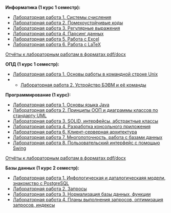 <b>Информатика (1 курс 1 семестр):</b>  
- [Лабораторная работа 1. Системы счисления](./ITMO/computer_science/reports/P3125_Информатика_ЛР1_Агнистова_Алина.pdf)
- [Лабораторная работа 2. Помехоустойчивые коды](./ITMO/computer_science/reports/P3125_Информатика_ЛР1_Агнистова_Алина.pdf)
- [Лабораторная работа 3. Регулярные выражения](./ITMO/computer_science/lab3)
- [Лабораторная работа 4. Парсинг данных](./ITMO/computer_science/lab4)
- [Лабораторная работа 5. Работа с Excel](./ITMO/computer_science/lab5.xlsm)
- [Лабораторная работа 6. Работа с LaTeX](./ITMO/computer_science/lab6) <br>

[Отчёты к лабораторным работам в форматах pdf/docx](./ITMO/computer_science/reports)

<b>ОПД (1 курс 1 семестр):</b>  
- [Лабораторная работа 1. Основы работы в командной строке Unix](https://github.com/alinaagnistova/ITMO/blob/main/OPD/P3125%20ЛР1%20ОПД%20Агнистова%20А.Ю.pdf)
- - [Лабораторная работа 2. Устройство БЭВМ и её команды](./ITMO/OPD/P3125%20ЛР2%20ОПД%20Агнистова%20А.Ю.pdf)


<b>Программирование (1 курс):</b>  
- [Лабораторная работа 1. Основы языка Java](./ITMO/programming/reports/P3125%20Программирование%20ЛР1%20Агнистова%20А.Ю.pdf)
- [Лабораторная работа 2. Принципы ООП и диаграммы классов по стандарту UML](./ITMO/programming/lab2)
- [Лабораторная работа 3. SOLID, интерфейсы, абстрактные классы](./ITMO/programming/lab3v2)
- [Лабораторная работа 4. Разработка консольного приложения](./ITMO/proglab5) 
- [Лабораторная работа 6. Клиент-серверная архитектура](./ITMO/proglab6) 
- [Лабораторная работа 7. Многопоточность, работа с базами данных](./ITMO/proglab7) 
- [Лабораторная работа 8. Пользовательский интерфейс с помощью Swing](./ITMO/proglab8) <br>

  
[Отчёты к лабораторным работам в форматах pdf/docx](./ITMO/programming/reports)

  
<b>Базы данных (1 курс 2 семестр):</b>  
- [Лабораторная работа 1. Инфологическая и даталогическаяя модели, знакомство с PostgreSQL](./ITMO/DataBases/P3125%20Базы%20Данных%20ЛР1%20Агнистова%20А.Ю.pdf)
- [Лабораторная работа 2. Запросы](./ITMO/DataBases/P3125%20Базы%20Данных%20ЛР2%20Агнистова%20А.Ю.pdf)
- [Лабораторная работа 3. Нормализация базы данных, функции](./ITMO/DataBases/P3125%20Базы%20Данных%20ЛР3%20Агнистова%20А.Ю.pdf)
- [Лабораторная работа 4. Планы выполнения запросов, оптимизация запросов, индексы](./ITMO/DataBases/P3125%20Базы%20Данных%20ЛР4%20Агнистова%20А.Ю.pdf)
